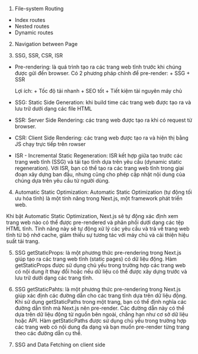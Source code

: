 1. File-system Routing
- Index routes
- Nested routes
- Dynamic routes

2. Navigation between Page

3. SSG, SSR, CSR, ISR

- Pre-rendering: là quá trình tạo ra các trang web tĩnh trước khi chúng được gửi đến browser.
  Có 2 phương pháp chính để pre-render: + SSG + SSR

  Lợi ích: + Tốc độ tải nhanh + SEO tốt + Tiết kiệm tài nguyên máy chủ

- SSG: Static Side Generation: khi build time các trang web được tạo ra và lưu trữ dưới dạng các file HTML

- SSR: Server Side Rendering: các trang web được tạo ra khi có request từ browser.

- CSR: Client Side Rendering: các trang web được tạo ra và hiện thị bằng JS chạy trực tiếp trên rowser

- ISR - Incremental Static Regeneration: ISR kết hợp giữa tạo trước các trang web tĩnh (SSG) và tái tạo tĩnh dựa trên yêu cầu (dynamic static regeneration). Với ISR, bạn có thể tạo ra các trang web tĩnh trong giai đoạn xây dựng ban đầu, nhưng cũng cho phép cập nhật nội dung của chúng dựa trên yêu cầu từ người dùng.

4. Automatic Static Optimization: Automatic Static Optimization (tự động tối ưu hóa tĩnh) là một tính năng trong Next.js, một framework phát triển web.

Khi bật Automatic Static Optimization, Next.js sẽ tự động xác định xem trang web nào có thể được pre-rendered và phân phối dưới dạng các tệp HTML tĩnh. Tính năng này sẽ tự động xử lý các yêu cầu và trả về trang web tĩnh từ bộ nhớ cache, giảm thiểu sự tương tác với máy chủ và cải thiện hiệu suất tải trang.

5. SSG getStaticProps: là một phương thức pre-rendering trong Next.js giúp tạo ra các trang web tĩnh (static pages) có dữ liệu động. Hàm getStaticProps được sử dụng chủ yếu trong trường hợp các trang web có nội dung ít thay đổi hoặc nếu dữ liệu có thể được xây dựng trước và lưu trữ dưới dạng các trang tĩnh.

6. SSG getStaticPahts: là một phương thức pre-rendering trong Next.js giúp xác định các đường dẫn cho các trang tĩnh dựa trên dữ liệu động. Khi sử dụng getStaticPaths trong một trang, bạn có thể định nghĩa các đường dẫn tĩnh mà Next.js nên pre-render. Các đường dẫn này có thể dựa trên dữ liệu động từ nguồn bên ngoài, chẳng hạn như cơ sở dữ liệu hoặc API. 
Hàm getStaticPaths được sử dụng chủ yếu trong trường hợp các trang web có nội dung đa dạng và bạn muốn pre-render từng trang theo các đường dẫn cụ thể.

7. SSG and Data Fetching  on client side